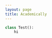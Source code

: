 ```yaml
---
layout: page
title: Academically
---
```


<!-- hi -->
<!-- ## Research Interests -->
<!-- I have a strong interest in the intersection of deep learning, reinforcement learning, unsupervised learning, and computer vision. My current interest lies in the use of deep generative models for vision-based reinforcement learning tasks and sparse-reward environments. In the past, I have also done research related to probabilistic graphical models and Gaussian processes. -->


```python
class Test():
    hi

```

<!-- ## Education -->
<!-- **Stanford University**. M.Sc., Biomedical Informatics. Expected graduation June 2017. -->
<!-- /*Selected Courseworks*/ -->
<!-- CS231N: Convolutional Neural Networks in Visual Recognition -->
<!-- CS331B: Representation Learning in Computer Vision -->
<!-- CS238: Decision Making Under Uncertainty -->
<!-- CS239: Advanced Topics in Sequential Decision Making -->
<!-- CS399: Independent Project with Professor Mykel Kochenderfer -->
<!-- CS224N: Natural Language Processing -->
<!-- CS246: Mining Massive Data Sets -->
<!-- CS274: Representations and Algorithms in Computational Molecular Biology -->
<!-- BIOMEDIN260: Computational Methods in Biomedical Image Analysis and Interpretation -->
<!-- BIOMEDIN215: Data Driven Medicine -->

<!-- **Dartmouth College**. B.A., Chemistry, Minor in Statistics. Graduated June 2014.  -->
<!-- /*Selected Courseworks*/ -->
<!-- CS95: Theoretical Machine Learning -->
<!-- CS49: Communication Protocols and Complexity -->
<!-- CS10: Objected Oriented Programming -->
<!-- MATH70: Mathematical Statistics -->
<!-- MATH50: Probability and Statistical Inference -->
<!-- MATH23: Differential Equations -->
<!-- CHEM76: Quantum Mechanics -->
<!-- CHEM67: Physical Biochemistry -->
<!-- CHEM40: Thermodynamics -->

<!-- ## Publications -->
